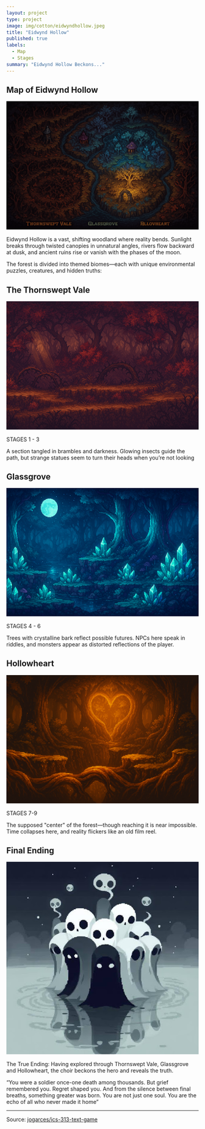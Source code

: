 ```yaml
---
layout: project
type: project
image: img/cotton/eidwyndhollow.jpeg
title: "Eidwynd Hollow"
published: true
labels:
  - Map
  - Stages
summary: "Eidwynd Hollow Beckons..."
---
```


## Map of Eidwynd Hollow

<img class="img-fluid" src="../img/cotton/eidwyndhollow.jpeg">

Eidwynd Hollow is a vast, shifting woodland where reality bends. Sunlight breaks through twisted canopies in unnatural angles, rivers flow backward at dusk, and ancient ruins rise or vanish with the phases of the moon. 

The forest is divided into themed biomes—each with unique environmental puzzles, creatures, and hidden truths:

## The Thornswept Vale

<img class="img-fluid" src="../img/cotton/thornsweptvale.jpeg">

STAGES 1 - 3

A section tangled in brambles and darkness. Glowing insects guide the path, but strange statues seem to turn their heads when you’re not looking

## Glassgrove 

<img class="img-fluid" src="../img/cotton/glassgrove.jpeg">

STAGES 4 - 6

Trees with crystalline bark reflect possible futures. NPCs here speak in riddles, and monsters appear as distorted reflections of the player.

## Hollowheart

<img class="img-fluid" src="../img/cotton/hollowheart.jpeg">

STAGES 7-9

The supposed "center" of the forest—though reaching it is near impossible. Time collapses here, and reality flickers like an old film reel.

## Final Ending

<img class="img-fluid" src="../img/cotton/ghosts.jpeg">

The True Ending:
Having explored through Thornswept Vale, Glassgrove and Hollowheart, the choir beckons the hero and reveals the truth. 

“You were a soldier once-one death among thousands. But grief remembered you. Regret shaped you. And from the silence between final breaths, something greater was born. You are not just one soul. You are the echo of all who never made it home”   


<hr>

Source: <a href="https://github.com/jogarces/ics-313-text-game"><i class="large github icon "></i>jogarces/ics-313-text-game</a>
